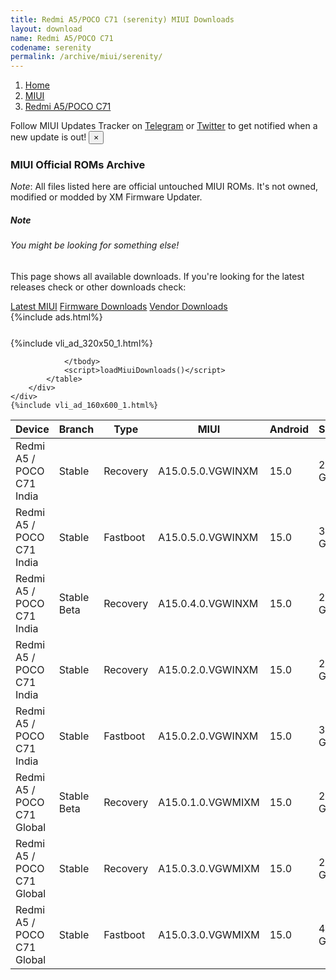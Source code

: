```yaml
---
title: Redmi A5/POCO C71 (serenity) MIUI Downloads
layout: download
name: Redmi A5/POCO C71
codename: serenity
permalink: /archive/miui/serenity/
---
```

<nav aria-label="breadcrumb">
    <ol class="breadcrumb">
        <li class="breadcrumb-item"><a href="/">Home</a></li>
        <li class="breadcrumb-item"><a href="/miui/">MIUI</a></li>
        <li class="breadcrumb-item active" aria-current="page"><a href="/miui/serenity/">Redmi A5/POCO C71</a></li>
    </ol>
</nav>
<div class="alert alert-primary alert-dismissible fade show" role="alert">
    Follow MIUI Updates Tracker on <a href="https://t.me/MIUIUpdatesTracker" class="alert-link">Telegram</a>
     or <a href="https://twitter.com/MiFwUpdater" class="alert-link">Twitter</a> to get notified when a new update is out!
    <button type="button" class="close" data-dismiss="alert" aria-label="Close">
        <span aria-hidden="true">&times;</span>
    </button>
</div>

### MIUI Official ROMs Archive
*Note*: All files listed here are official untouched MIUI ROMs. It's not owned, modified or modded by XM Firmware Updater.
<div class="card">
  <div class="card-body">
    <h5 class="card-title">Note</h5>
    <h6 class="card-subtitle mb-2 text-muted">You might be looking for something else!</h6>
    <p class="card-text">This page shows all available downloads.
     If you're looking for the latest releases check or other downloads check:</p>
    <a href="/miui/serenity/" class="card-link">Latest MIUI</a>
    <a href="/firmware/serenity/" class="card-link">Firmware Downloads</a>
    <a href="/vendor/serenity/" class="card-link">Vendor Downloads</a>
  </div>
</div>
{%include ads.html%}
<div class="row justify-content-center">
    <div class="col-10">
        <div class="table-responsive-md" style="margin-top: 25px;">
            {%include vli_ad_320x50_1.html%}
            <table id="miui" class="display dt-responsive nowrap compact table table-striped table-hover table-sm">
                <thead class="thead-dark">
                    <tr>
                        <th data-ref="device">Device</th>
                        <th data-ref="branch">Branch</th>
                        <th data-ref="type">Type</th>
                        <th data-ref="miui">MIUI</th>
                        <th data-ref="android">Android</th>
                        <th data-ref="size">Size</th>
                        <th data-ref="size">Date</th>
                        <th data-ref="link">Link</th>
                    </tr>
                </thead>
                <tbody>
                <tr><td>Redmi A5 / POCO C71 India</td><td>Stable</td><td>Recovery</td><td>A15.0.5.0.VGWINXM</td><td>15.0</td><td>2.9 GB</td><td>2025-05-16</td><td><a href="/miui/serenity/stable/A15.0.5.0.VGWINXM/">Download</a></td></tr>
<tr><td>Redmi A5 / POCO C71 India</td><td>Stable</td><td>Fastboot</td><td>A15.0.5.0.VGWINXM</td><td>15.0</td><td>3.5 GB</td><td>2025-05-14</td><td><a href="/miui/serenity/stable/A15.0.5.0.VGWINXM/">Download</a></td></tr>
<tr><td>Redmi A5 / POCO C71 India</td><td>Stable Beta</td><td>Recovery</td><td>A15.0.4.0.VGWINXM</td><td>15.0</td><td>2.9 GB</td><td>2025-05-08</td><td><a href="/miui/serenity/stable beta/A15.0.4.0.VGWINXM/">Download</a></td></tr>
<tr><td>Redmi A5 / POCO C71 India</td><td>Stable</td><td>Recovery</td><td>A15.0.2.0.VGWINXM</td><td>15.0</td><td>2.9 GB</td><td>2025-04-08</td><td><a href="/miui/serenity/stable/A15.0.2.0.VGWINXM/">Download</a></td></tr>
<tr><td>Redmi A5 / POCO C71 India</td><td>Stable</td><td>Fastboot</td><td>A15.0.2.0.VGWINXM</td><td>15.0</td><td>3.4 GB</td><td>2025-03-03</td><td><a href="/miui/serenity/stable/A15.0.2.0.VGWINXM/">Download</a></td></tr>
<tr><td>Redmi A5 / POCO C71 Global</td><td>Stable Beta</td><td>Recovery</td><td>A15.0.1.0.VGWMIXM</td><td>15.0</td><td>2.9 GB</td><td>2025-04-02</td><td><a href="/miui/serenity/stable beta/A15.0.1.0.VGWMIXM/">Download</a></td></tr>
<tr><td>Redmi A5 / POCO C71 Global</td><td>Stable</td><td>Recovery</td><td>A15.0.3.0.VGWMIXM</td><td>15.0</td><td>2.9 GB</td><td>2025-04-02</td><td><a href="/miui/serenity/stable/A15.0.3.0.VGWMIXM/">Download</a></td></tr>
<tr><td>Redmi A5 / POCO C71 Global</td><td>Stable</td><td>Fastboot</td><td>A15.0.3.0.VGWMIXM</td><td>15.0</td><td>4.4 GB</td><td>2025-03-28</td><td><a href="/miui/serenity/stable/A15.0.3.0.VGWMIXM/">Download</a></td></tr>

                </tbody>
                <script>loadMiuiDownloads()</script>
            </table>
        </div>
    </div>
    {%include vli_ad_160x600_1.html%}
</div>
